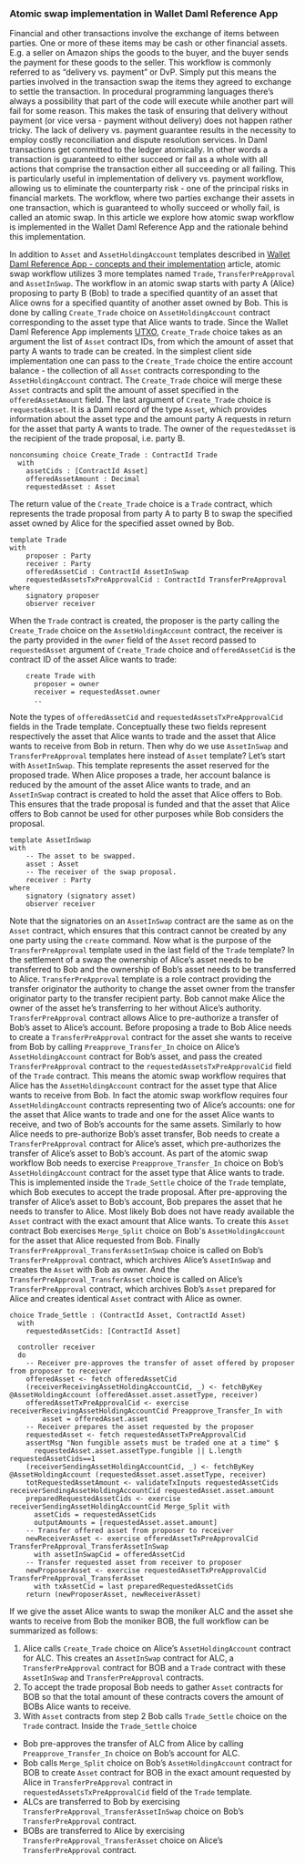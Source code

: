 ### Atomic swap implementation in Wallet Daml Reference App

Financial and other transactions involve the exchange of items between parties. One or more of these items may be cash or other financial assets. E.g. a seller on Amazon ships the goods to the buyer, and the buyer sends the payment for these goods to the seller. This workflow is commonly referred to as “delivery vs. payment” or DvP. Simply put this means the parties involved in the transaction swap the items they agreed to exchange to settle the transaction.
In procedural programming languages there’s always a possibility that part of the code will execute while another part will fail for some reason. This makes the task of ensuring that delivery without payment (or vice versa - payment without delivery) does not happen rather tricky. The lack of delivery vs. payment guarantee results in the necessity to employ costly reconciliation and dispute resolution services.
In Daml transactions get committed to the ledger atomically. In other words a transaction is guaranteed to either succeed or fail as a whole with all actions that comprise the transaction either all succeeding or all failing. This is particularly useful in implementation of delivery vs. payment workflow, allowing us to eliminate the counterparty risk - one of the principal risks in financial markets.
The workflow, where two parties exchange their assets in one transaction, which is guaranteed to wholly succeed or wholly fail, is called an atomic swap.
In this article we explore how atomic swap workflow is implemented in the Wallet Daml Reference App and the rationale behind this implementation.

In addition to `Asset` and `AssetHoldingAccount` templates described in [Wallet Daml Reference App - concepts and their implementation](Concepts.md) article, atomic swap workflow utilizes 3 more templates named `Trade`, `TransferPreApproval` and `AssetInSwap`. The workflow in an atomic swap starts with party A (Alice) proposing to party B (Bob) to trade a specified quantity of an asset that Alice owns for a specified quantity of another asset owned by Bob. This is done by calling `Create_Trade` choice on `AssetHoldingAccount` contract corresponding to the asset type that Alice wants to trade. Since the Wallet Daml Reference App implements [UTXO](UTXO.md), `Create_Trade` choice takes as an argument the list of `Asset` contract IDs, from which the amount of asset that party A wants to trade can be created. In the simplest client side implementation one can pass to the `Create_Trade` choice the entire account balance - the collection of all `Asset` contracts corresponding to the `AssetHoldingAccount` contract. The `Create_Trade` choice will merge these `Asset` contracts and split the amount of asset specified in the `offeredAssetAmount` field. The last argument of `Create_Trade` choice is `requestedAsset`. It is a Daml record of the type `Asset`, which provides information about the asset type and the amount party A requests in return for the asset that party A wants to trade. The owner of the `requestedAsset` is the recipient of the trade proposal, i.e. party B.

    nonconsuming choice Create_Trade : ContractId Trade
      with
        assetCids : [ContractId Asset]
        offeredAssetAmount : Decimal
        requestedAsset : Asset

The return value of the `Create_Trade` choice is a `Trade` contract, which represents the trade proposal from party A to party B to swap the specified asset owned by Alice for the specified asset owned by Bob.

    template Trade
    with
        proposer : Party
        receiver : Party
        offeredAssetCid : ContractId AssetInSwap
        requestedAssetsTxPreApprovalCid : ContractId TransferPreApproval
    where
        signatory proposer
        observer receiver

When the `Trade` contract is created, the proposer is the party calling the `Create_Trade` choice on the `AssetHoldingAccount` contract, the receiver is the party provided in the `owner` field of the `Asset` record passed to `requestedAsset` argument of `Create_Trade` choice and `offeredAssetCid` is the contract ID of the asset Alice wants to trade:

        create Trade with
          proposer = owner
          receiver = requestedAsset.owner
          ..

Note the types of `offeredAssetCid` and `requestedAssetsTxPreApprovalCid` fields in the Trade template. Conceptually these two fields represent respectively the asset that Alice wants to trade and the asset that Alice wants to receive from Bob in return. Then why do we use `AssetInSwap` and `TransferPreApproval` templates here instead of `Asset` template? Let’s start with `AssetInSwap`. This template represents the asset reserved for the proposed trade. When Alice proposes a trade, her account balance is reduced by the amount of the asset Alice wants to trade, and an `AssetInSwap` contract is created to hold the asset that Alice offers to Bob. This ensures that the trade proposal is funded and that the asset that Alice offers to Bob cannot be used for other purposes while Bob considers the proposal.

    template AssetInSwap
    with
        -- The asset to be swapped.
        asset : Asset
        -- The receiver of the swap proposal.
        receiver : Party
    where
        signatory (signatory asset)
        observer receiver

Note that the signatories on an `AssetInSwap` contract are the same as on the `Asset` contract, which ensures that this contract cannot be created by any one party using the `create` command. 
Now what is the purpose of the `TransferPreApproval` template used in the last field of the `Trade` template? In the settlement of a swap the ownership of Alice’s asset needs to be transferred to Bob and the ownership of Bob’s asset needs to be transferred to Alice. `TransferPreApproval` template is a role contract providing the transfer originator the authority to change the asset owner from the transfer originator party to the transfer recipient party. Bob cannot make Alice the owner of the asset he’s transferring to her without Alice’s authority. `TransferPreApproval` contract allows Alice to pre-authorize a transfer of Bob’s asset to Alice’s account. Before proposing a trade to Bob Alice needs to create a `TransferPreApproval` contract for the asset she wants to receive from Bob by calling `Preapprove_Transfer_In` choice on Alice’s `AssetHoldingAccount` contract for Bob’s asset, and pass the created `TransferPreApproval` contract to the `requestedAssetsTxPreApprovalCid` field of the `Trade` contract. This means the atomic swap workflow requires that Alice has the `AssetHoldingAccount` contract for the asset type that Alice wants to receive from Bob. In fact the atomic swap workflow requires four `AssetHoldingAccount` contracts representing two of Alice’s accounts: one for the asset that Alice wants to trade and one for the asset Alice wants to receive, and two of Bob’s accounts for the same assets.
Similarly to how Alice needs to pre-authorize Bob’s asset transfer, Bob needs to create a `TransferPreApproval` contract for Alice’s asset, which pre-authorizes the transfer of Alice’s asset to Bob’s account. As part of the atomic swap workflow Bob needs to exercise `Preapprove_Transfer_In` choice on Bob’s `AssetHoldingAccount` contract for the asset type that Alice wants to trade. This is implemented inside the `Trade_Settle` choice of the `Trade` template, which Bob executes to accept the trade proposal. After pre-approving the transfer of Alice’s asset to Bob’s account, Bob prepares the asset that he needs to transfer to Alice. Most likely Bob does not have ready available the `Asset` contract with the exact amount that Alice wants. To create this `Asset` contract Bob exercises `Merge_Split` choice on Bob's `AssetHoldingAccount` for the asset that Alice requested from Bob.
Finally `TransferPreApproval_TransferAssetInSwap` choice is called on Bob’s `TransferPreApproval` contract, which archives Alice’s `AssetInSwap` and creates the `Asset` with Bob as owner. And the `TransferPreApproval_TransferAsset` choice is called on Alice’s `TransferPreApproval` contract, which archives Bob’s `Asset` prepared for Alice and creates identical `Asset` contract with Alice as owner.

    choice Trade_Settle : (ContractId Asset, ContractId Asset)
      with
        requestedAssetCids: [ContractId Asset]

      controller receiver
      do
        -- Receiver pre-approves the transfer of asset offered by proposer from proposer to receiver
        offeredAsset <- fetch offeredAssetCid
        (receiverReceivingAssetHoldingAccountCid, _) <- fetchByKey @AssetHoldingAccount (offeredAsset.asset.assetType, receiver)
        offeredAssetTxPreApprovalCid <- exercise receiverReceivingAssetHoldingAccountCid Preapprove_Transfer_In with
            asset = offeredAsset.asset
        -- Receiver prepares the asset requested by the proposer
        requestedAsset <- fetch requestedAssetTxPreApprovalCid
        assertMsg "Non fungible assets must be traded one at a time" $
          requestedAsset.asset.assetType.fungible || L.length requestedAssetCids==1
        (receiverSendingAssetHoldingAccountCid, _) <- fetchByKey @AssetHoldingAccount (requestedAsset.asset.assetType, receiver)
        totRequestedAssetAmount <- validateTxInputs requestedAssetCids receiverSendingAssetHoldingAccountCid requestedAsset.asset.amount
        preparedRequestedAssetCids <- exercise receiverSendingAssetHoldingAccountCid Merge_Split with
          assetCids = requestedAssetCids
          outputAmounts = [requestedAsset.asset.amount]
        -- Transfer offered asset from proposer to receiver
        newReceiverAsset <- exercise offeredAssetTxPreApprovalCid TransferPreApproval_TransferAssetInSwap 
          with assetInSwapCid = offeredAssetCid
        -- Transfer requested asset from receiver to proposer
        newProposerAsset <- exercise requestedAssetTxPreApprovalCid TransferPreApproval_TransferAsset 
          with txAssetCid = last preparedRequestedAssetCids
        return (newProposerAsset, newReceiverAsset)

If we give the asset Alice wants to swap the moniker ALC and the asset she wants to receive from Bob the moniker BOB, the full workflow can be summarized as follows:
1. Alice calls `Create_Trade` choice on Alice’s `AssetHoldingAccount` contract for ALC. This creates an `AssetInSwap` contract for ALC, a `TransferPreApproval` contract for BOB and a `Trade` contract with these `AssetInSwap` and `TransferPreApproval` contracts.
2. To accept the trade proposal Bob needs to gather `Asset` contracts for BOB so that the total amount of these contracts covers the amount of BOBs Alice wants to receive. 
3. With `Asset` contracts from step 2 Bob calls `Trade_Settle` choice on the `Trade` contract. Inside the `Trade_Settle` choice
  - Bob pre-approves the transfer of ALC from Alice by calling `Preapprove_Transfer_In` choice on Bob’s account for ALC. 
  - Bob calls `Merge_Split` choice on Bob’s `AssetHoldingAccount` contract for BOB to create `Asset` contract for BOB in the exact amount requested by Alice in `TransferPreApproval` contract in `requestedAssetsTxPreApprovalCid` field of the `Trade` template.
  - ALCs are transferred to Bob by exercising `TransferPreApproval_TransferAssetInSwap` choice on Bob’s `TransferPreApproval` contract.
  - BOBs are transferred to Alice by exercising `TransferPreApproval_TransferAsset` choice on Alice’s `TransferPreApproval` contract.
